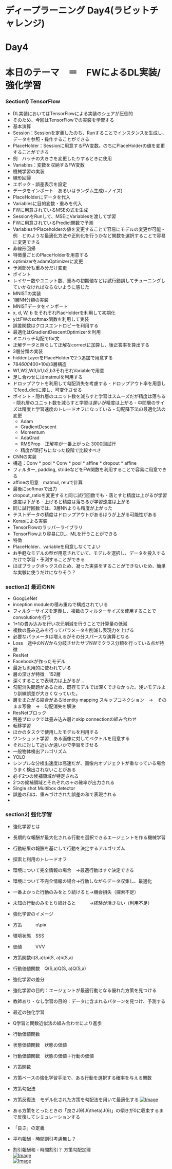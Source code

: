 # ディープラーニング Day4(ラビットチャレンジ)

# Day4
# 本日のテーマ　＝　FWによるDL実装/強化学習

### Section1) TensorFlow
- DL実装においてはTensorFlowによる実装のシェアが圧倒的
- そのため、今回はTensorFlowでの実装を学習する
 - 基本演算
  - Session：Sessionを定義したのち、Runすることでインスタンスを生成し、データを参照・操作することができる
  - PlaceHolder：Sessionに用意するFW変数。のちにPlaceHolderの値を変更することができる
   - 例　バッチの大きさを変更したりするときに使用
  - Variables：変数を収納するFW変数
 - 機械学習の実装
  - 線形回帰
   - エポック・誤差表示を設定
   - データをインポート　あるいはランダム生成(+ノイズ)
   - PlaceHolderにデータを代入
   - Variablesに目的変数・重みを代入
   - FWに用意されているMSEの式を生成
   - SessionをRunして、MSEにVariablesを渡して学習
   - FWに用意されているPredict関数で予測
   - VariablesやPlaceholderの値を変更することで容易にモデルの変更が可能
    - 例　どのような最適化方法や正則化を行うかなど関数を選択することで容易に変更できる
  - 非線形回帰
   - 特徴量ごとのPlaceHolderを用意する
   - optimizerをadamOptimizerに変更
   - 予測部分も重み分だけ変更
  - ポイント
   - レイヤー数やユニット数、重みの初期値などは試行錯誤してチューニングしていかなければならないように感じた
 - MNISTの実装
  - 1層NN分類の実装
   - MNISTデータをインポート
   - x, d, W, b をそれぞれPlacHolderを利用して初期化
   - yはFWのsoftmax関数を利用して実装
   - 誤差関数はクロスエントロピーを利用する
   - 最適化はGradientDescentOptimizerを利用
   - ミニバッチ勾配でfor文
   - 正解データと照らして正解なcorrectに加算し、後正答率を算出する
  - 3層分類の実装
   - hiddenLayerをPlaceHolderで2つ追加で用意する
   - 784*600*400*10の3層構造
   - W1,W2,W3,b1,b2,b3それぞれVariableで用意
   - 足し合わせにはmatmulを利用する
   - ドロップアウトを利用して勾配消失を考慮する
    - ドロップアウト率を用意してfeed_dictに渡し、可変化させる
   - ポイント
    - 隠れ層のユニット数を減らすと学習はスムーズだが精度は落ちる
    - 隠れ層のユニット数を減らすと学習は遅いが精度は上がる
    - 中間層のサイズは精度と学習速度のトレードオフになっている
    - 勾配降下法の最適化法の変更
     - Adam
     - GradientDescent
     - Momentum
     - AdaGrad
     - RMSProp　正解率が一番上がった 3000回試行
      - 精度が頭打ちになった段階で比較すべき
  - CNNの実装
   - 構造：Conv * pool * Conv * pool * affine * dropout * affine
   - フィルター, padding, strideなどをFW関数を利用することで容易に用意できる
   - affineの用意　matmul, reluで計算
   - 最後にsoftmaxで出力
   - dropout_ratioを変更すると同じ試行回数でも
    - 落とすと精度は上がるが学習速度は下がる
    - 上げると精度は落ちるが学習速度は上がる
   - 同じ試行回数では、3層NNよりも精度が上がった
   - テストデータの精度はドロップアウトがあるほうが上がる可能性がある
 - Kerasによる実装
  - TensorFlowのラッパーライブラリ
  - TensorFlowより容易にDL、MLを行うことができる
  - 特徴
   - PlaceHolder、variableを用意しなくてよい
   - お手軽なモデルの型が用意されていて、モデルを選択し、データを投入するだけで学習・予測することができる
   - ほぼブラックボックスのため、凝った実装をすることができないため、簡単な実験に使うだけになりそう？
### section2) 最近のNN
- GoogLeNet
 - inception moduleの積み重ねで構成されている
 - フィルターサイズを定義し、複数のフィルターサイズを使用することでconvolutionを行う
 - 1*1の畳み込みを行い次元削減を行うことで計算量の低減
 - 複数の畳み込みを行ってパラメータを削減し表現力を上げる
 - 必要なパラメータは増えるがその分スパースな演算となる
 - Loss　途中のNWから分岐させたサブNWでクラス分類を行っている点が特徴
- ResNet
 - Facebookが作ったモデル
 - 最近も汎用的に使われている
 - 層の深さが特徴　152層
  - 深くすることで表現力は上がるが…
  - 勾配消失問題があるため、既存モデルでは深くできなかった。浅いモデルより訓練誤差が大きくなっていた。
 - 層をまたがる結合があるIdentity mapping スキップコネクション　→　そのまま写像　→　勾配消失を解決
 - ResNetブロック
 - 残差ブロックでは畳み込み層とskip connectionの組み合わせ
- 転移学習
 - ほかのタスクで使用したモデルを利用する
  - ワンショット学習　ある画像に対してベクトルを用意する
   - それに対して近いか遠いかで学習をさせる
- 一般物体検出アルゴリズム
 - YOLO
  - シンプルな分検出速度は高速だが、画像内オブジェクトが重なっている場合うまく検出されないことがある
  - 必ず2つの候補領域が特定される
  - 2つの候補領域とそれぞれの＋の確率が出力される
 - Single shot Multibox detector
  - 誤差の和は、重みづけされた誤差の和で表現される
 - 

### section2) 強化学習
 - 強化学習とは
  - 長期的な報酬が最大化される行動を選択できるエージェントを作る機械学習
  - 行動結果の報酬を基にして行動を決定するアルゴリズム
 - 探索と利用のトレードオフ
  - 環境について完全情報の場合　→最適行動はすぐ決定できる
  - 環境について不完全情報の場合→行動しながらデータ収集し、最適化
  - 一番よかった行動のみをとり続けると→機会損失（探索不足）
  - 未知の行動のみをとり続けると　　　→経験が活きない（利用不足）
 - 強化学習のイメージ
  - 方策　　　π\piπ
  - 環境状態　SSS
  - 価値　　　VVV
  - 方策関数π(S,a)\pi(S, a)π(S,a)
  - 行動価値関数　Q(S,a)Q(S, a)Q(S,a)
 - 強化学習の差分
  - 強化学習の目的：エージェントが最適行動となる優れた方策を見つける
  - 教師あり・なし学習の目的：データに含まれるパターンを見つけ、予測する
 - 最近の強化学習
  - Q学習と関数近似法の組み合わせにより進歩
 - 行動価値関数
  - 状態価値関数　状態の価値
  - 行動価値関数　状態の価値＋行動の価値
 - 方策関数
  - 方策ベースの強化学習手法で、ある行動を選択する確率を与える関数
 - 方策勾配法
  - 方策反復法　モデル化された方策を勾配法を用いて最適化する
[![Image](https://gyazo.com/33f7010c8b0ee3c427c8db0371e23cc0/thumb/1000)](https://gyazo.com/33f7010c8b0ee3c427c8db0371e23cc0)<br>

  - ある方策をとったときの「良さJ(θ)J(\theta)J(θ)」の傾きが0に収束するまで反復してシミュレーションする
  - 「良さ」の定義
   - 平均報酬
    - 時間割引考慮無し？
   - 割引報酬和
    - 時間割引？
方策勾配定理<br>
[![Image](https://gyazo.com/89de4a7d6b5bf14683814d92075b33bb/thumb/1000)](https://gyazo.com/89de4a7d6b5bf14683814d92075b33bb)<br>
[![Image](https://gyazo.com/c87629c50ee3eefdecb3cfa70632e22d/thumb/1000)](https://gyazo.com/c87629c50ee3eefdecb3cfa70632e22d)<br>

